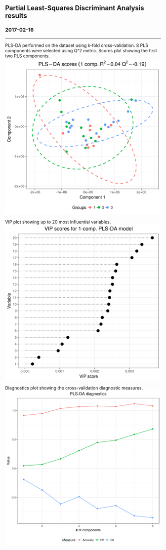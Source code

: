 ## Partial Least-Squares Discriminant Analysis results
### 2017-02-16
---

PLS-DA performed on the dataset using k-fold cross-validation.
8 PLS components were selected using Q^2 metric.
Scores plot showing the first two PLS components.
![](../outputs/plsda_out/PLSDA_Scores.png)

VIP plot showing up to 20 most influential variables.
![](../outputs/plsda_out/VIP.png)

Diagnostics plot showing the cross-validation diagnostic measures.
![](../outputs/plsda_out/Diagnostics.png)

